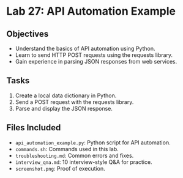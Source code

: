 # Lab 27: API Automation Example

## Objectives
- Understand the basics of API automation using Python.
- Learn to send HTTP POST requests using the requests library.
- Gain experience in parsing JSON responses from web services.

## Tasks
1. Create a local data dictionary in Python.
2. Send a POST request with the requests library.
3. Parse and display the JSON response.

## Files Included
- `api_automation_example.py`: Python script for API automation.
- `commands.sh`: Commands used in this lab.
- `troubleshooting.md`: Common errors and fixes.
- `interview_qna.md`: 10 interview-style Q&A for practice.
- `screenshot.png`: Proof of execution.
